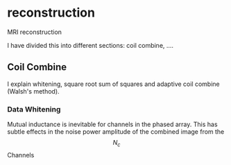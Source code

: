 # reconstruction
MRI reconstruction

I have divided this into different sections:  coil combine, .... 

## Coil Combine
I explain whitening, square root sum of squares and adaptive coil combine (Walsh's method).
### Data Whitening 
Mutual inductance is inevitable for channels in the phased array. This has subtle effects in
the noise power amplitude of the combined image from the $$N_c$$ Channels 
